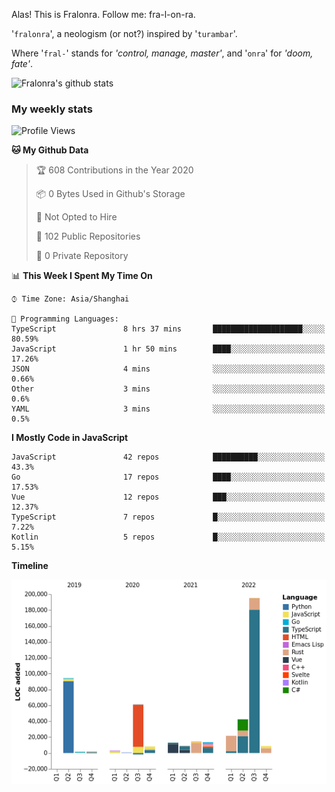 Alas! This is Fralonra. Follow me: fra-l-on-ra.

'`fralonra`', a neologism (or not?) inspired by '`turambar`'.

Where '`fral-`' stands for *'control, manage, master'*, and '`onra`' for *'doom, fate'*.

![Fralonra's github stats](https://github-readme-stats.vercel.app/api?username=fralonra)

### My weekly stats

<!--START_SECTION:waka-->
![Profile Views](http://img.shields.io/badge/Profile%20Views-0-blue)

**🐱 My Github Data** 

> 🏆 608 Contributions in the Year 2020
 > 
> 📦 0 Bytes Used in Github's Storage 
 > 
> 🚫 Not Opted to Hire
 > 
> 📜 102 Public Repositories
 > 
> 🔑 0 Private Repository 
 > 
📊 **This Week I Spent My Time On** 

```text
⌚︎ Time Zone: Asia/Shanghai

💬 Programming Languages: 
TypeScript               8 hrs 37 mins       ████████████████████░░░░░   80.59% 
JavaScript               1 hr 50 mins        ████░░░░░░░░░░░░░░░░░░░░░   17.26% 
JSON                     4 mins              ░░░░░░░░░░░░░░░░░░░░░░░░░   0.66% 
Other                    3 mins              ░░░░░░░░░░░░░░░░░░░░░░░░░   0.6% 
YAML                     3 mins              ░░░░░░░░░░░░░░░░░░░░░░░░░   0.5%

```

**I Mostly Code in JavaScript** 

```text
JavaScript               42 repos            ██████████░░░░░░░░░░░░░░░   43.3% 
Go                       17 repos            ████░░░░░░░░░░░░░░░░░░░░░   17.53% 
Vue                      12 repos            ███░░░░░░░░░░░░░░░░░░░░░░   12.37% 
TypeScript               7 repos             █░░░░░░░░░░░░░░░░░░░░░░░░   7.22% 
Kotlin                   5 repos             █░░░░░░░░░░░░░░░░░░░░░░░░   5.15%

```


**Timeline**

![Chart not found](https://github.com/fralonra/fralonra/blob/master/charts/bar_graph.png) 


<!--END_SECTION:waka-->